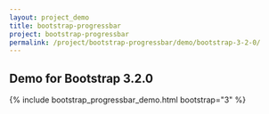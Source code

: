 ```yaml
---
layout: project_demo
title: bootstrap-progressbar
project: bootstrap-progressbar
permalink: /project/bootstrap-progressbar/demo/bootstrap-3-2-0/
---
```


<script type="text/javascript">
    loadCSS("{{ page.url }}../css/bootstrap-progressbar-3.2.0.css")
</script>

<h2 class="text-center">Demo for Bootstrap 3.2.0</h2>

{% include bootstrap_progressbar_demo.html bootstrap="3" %}
